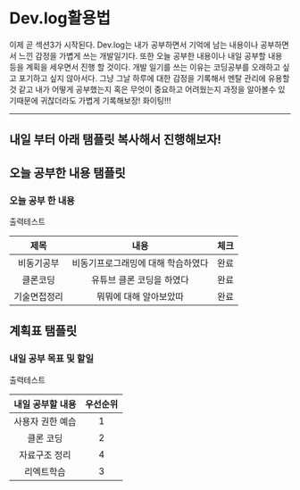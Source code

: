 # Dev.log활용법

이제 곧 섹션3가 시작된다. Dev.log는 내가 공부하면서 기억에 남는 내용이나 공부하면서 느낀 감정을 가볍게 쓰는 개발일기다. 또한 오늘 공부한 내용이나 내일 공부할 내용 등을 계획을 세우면서 진행 할 것이다. 개발 일기를 쓰는 이유는 코딩공부를 오래하고 싶고 포기하고 싶지 않아서다. 그냥 그날 하루에 대한 감정을 기록해서 멘탈 관리에 유용할것 같고 내가 어떻게 공부했는지 혹은 무엇이 중요하고 어려웠는지 과정을 알아볼수 있기때문에 귀찮더라도 가볍게 기록해보장! 화이팅!!!

---
## 내일 부터 아래 탬플릿 복사해서 진행해보자!

## 오늘 공부한 내용 탬플릿
### 오늘 공부 한 내용
출력테스트

|제목|내용|체크|
|:------:|:------:|:------:|
|비동기공부|비동기프로그래밍에 대해 학습하였다|완료|
|클론코딩|유튜브 클론 코딩을 하였다|완료|
|기술면접정리|뭐뭐에 대해 알아보았따|완료|

## 계획표 탬플릿
### 내일 공부 목표 및 할일
출력테스트

내일 공부할 내용        |  우선순위
:------------------:|:------------------:
  사용자 권한 예습      |1
  클론 코딩           |2
  자료구조 정리        |4
  리엑트학습           |3